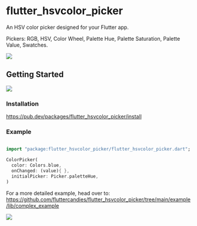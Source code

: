 # flutter_hsvcolor_picker

An HSV color picker designed for your Flutter app.

Pickers: RGB, HSV, Color Wheel, Palette Hue, Palette Saturation, Palette Value, Swatches.

![](https://raw.githubusercontent.com/fluttercandies/flutter_hsvcolor_picker/main/screenshot/phone.png)

## Getting Started
  ![](https://raw.githubusercontent.com/fluttercandies/flutter_hsvcolor_picker/main/screenshot/logo.png)


### Installation

https://pub.dev/packages/flutter_hsvcolor_picker/install


### Example

```dart

import "package:flutter_hsvcolor_picker/flutter_hsvcolor_picker.dart";

ColorPicker(
  color: Colors.blue,
  onChanged: (value){ },
  initialPicker: Picker.paletteHue,
)
```

For a more detailed example, head over to: https://github.com/fluttercandies/flutter_hsvcolor_picker/tree/main/example/lib/complex_example

![](https://raw.githubusercontent.com/fluttercandies/flutter_hsvcolor_picker/main/screenshot/design.png)
